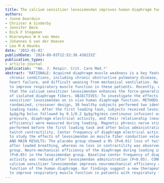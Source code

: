 ```yaml
---
title: The calcium sensitizer levosimendan improves human diaphragm function
authors:
- Jonne Doorduin
- Christer A Sinderby
- Jennifer Beck
- Dick F Stegeman
- Hieronymus W H van Hees
- Johannes G van der Hoeven
- Leo M A Heunks
date: '2012-01-01'
publishDate: '2024-09-03T12:52:38.430233Z'
publication_types:
- article-journal
publication: '*Am. J. Respir. Crit. Care Med.*'
abstract: 'RATIONALE: Acquired diaphragm muscle weakness is a key feature in several
  chronic conditions, including chronic obstructive pulmonary disease, congestive
  heart failure, and difficult weaning from mechanical ventilation. No drugs are available
  to improve respiratory muscle function in these patients. Recently, we have shown
  that the calcium sensitizer levosimendan enhances the force-generating capacity
  of isolated diaphragm fibers. OBJECTIVES: To investigate the effects of the calcium
  sensitizer levosimendan on in vivo human diaphragm function. METHODS: In a double-blind,
  randomized, crossover design, 30 healthy subjects performed two identical inspiratory
  loading tasks. After the first loading task, subjects received levosimendan (40
  $μ$g/kg bolus followed by 0.1/0.2 $μ$g/kg/min continuous infusion) or placebo. Transdiaphragmatic
  pressure, diaphragm electrical activity, and their relationship (neuromechanical
  efficiency) were measured during loading. Magnetic phrenic nerve stimulation was
  performed before the first loading task and after bolus administration to assess
  twitch contractility. Center frequency of diaphragm electrical activity was evaluated
  to study the effects of levosimendan on muscle fiber conduction velocity. MEASUREMENTS
  AND MAIN RESULTS: The placebo group showed a 9% (P=0.01) loss of twitch contractility
  after loaded breathing, whereas no loss in contractility was observed in the levosimendan
  group. Neuro-mechanical efficiency of the diaphragm during loading improved by 21%
  (P<0.05) in the levosimendan group. Baseline center frequency of diaphragm electrical
  activity was reduced after levosimendan administration (P<0.05). CONCLUSIONS: The
  calcium sensitizer levosimendan improves neuromechanical efficiency and contractile
  function of the human diaphragm. Our findings suggest a new therapeutic approach
  to improve respiratory muscle function in patients with respiratory failure.'
---
```

